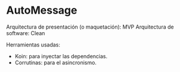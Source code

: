 # AutoMessage

Arquitectura de presentación (o maquetación): MVP
Arquitectura de software: Clean

Herramientas usadas:
- Koin: para inyectar las dependencias.
- Corrutinas: para el asincronismo.
